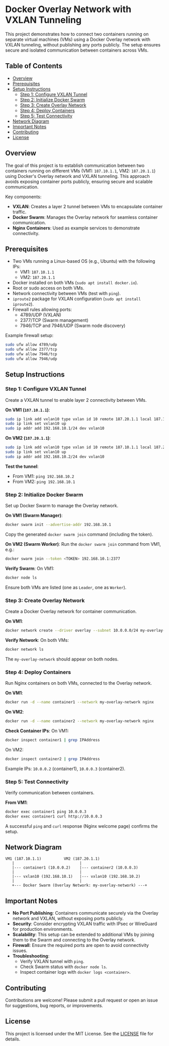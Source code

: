 # Docker Overlay Network with VXLAN Tunneling

This project demonstrates how to connect two containers running on separate virtual machines (VMs) using a Docker Overlay network with VXLAN tunneling, without publishing any ports publicly. The setup ensures secure and isolated communication between containers across VMs.

## Table of Contents
- [Overview](#overview)
- [Prerequisites](#prerequisites)
- [Setup Instructions](#setup-instructions)
  - [Step 1: Configure VXLAN Tunnel](#step-1-configure-vxlan-tunnel)
  - [Step 2: Initialize Docker Swarm](#step-2-initialize-docker-swarm)
  - [Step 3: Create Overlay Network](#step-3-create-overlay-network)
  - [Step 4: Deploy Containers](#step-4-deploy-containers)
  - [Step 5: Test Connectivity](#step-5-test-connectivity)
- [Network Diagram](#network-diagram)
- [Important Notes](#important-notes)
- [Contributing](#contributing)
- [License](#license)

## Overview
The goal of this project is to establish communication between two containers running on different VMs (VM1: `187.10.1.1`, VM2: `187.20.1.1`) using Docker's Overlay network and VXLAN tunneling. This approach avoids exposing container ports publicly, ensuring secure and scalable communication.

Key components:
- **VXLAN**: Creates a layer 2 tunnel between VMs to encapsulate container traffic.
- **Docker Swarm**: Manages the Overlay network for seamless container communication.
- **Nginx Containers**: Used as example services to demonstrate connectivity.

## Prerequisites
- Two VMs running a Linux-based OS (e.g., Ubuntu) with the following IPs:
  - VM1: `187.10.1.1`
  - VM2: `187.20.1.1`
- Docker installed on both VMs (`sudo apt install docker.io`).
- Root or sudo access on both VMs.
- Network connectivity between VMs (test with `ping`).
- `iproute2` package for VXLAN configuration (`sudo apt install iproute2`).
- Firewall rules allowing ports:
  - 4789/UDP (VXLAN)
  - 2377/TCP (Swarm management)
  - 7946/TCP and 7946/UDP (Swarm node discovery)

Example firewall setup:
```bash
sudo ufw allow 4789/udp
sudo ufw allow 2377/tcp
sudo ufw allow 7946/tcp
sudo ufw allow 7946/udp
```

## Setup Instructions

### Step 1: Configure VXLAN Tunnel
Create a VXLAN tunnel to enable layer 2 connectivity between VMs.

**On VM1 (`187.10.1.1`)**:
```bash
sudo ip link add vxlan10 type vxlan id 10 remote 187.20.1.1 local 187.10.1.1 dstport 4789
sudo ip link set vxlan10 up
sudo ip addr add 192.168.10.1/24 dev vxlan10
```

**On VM2 (`187.20.1.1`)**:
```bash
sudo ip link add vxlan10 type vxlan id 10 remote 187.10.1.1 local 187.20.1.1 dstport 4789
sudo ip link set vxlan10 up
sudo ip addr add 192.168.10.2/24 dev vxlan10
```

**Test the tunnel**:
- From VM1: `ping 192.168.10.2`
- From VM2: `ping 192.168.10.1`

### Step 2: Initialize Docker Swarm
Set up Docker Swarm to manage the Overlay network.

**On VM1 (Swarm Manager)**:
```bash
docker swarm init --advertise-addr 192.168.10.1
```
Copy the generated `docker swarm join` command (including the token).

**On VM2 (Swarm Worker)**:
Run the `docker swarm join` command from VM1, e.g.:
```bash
docker swarm join --token <TOKEN> 192.168.10.1:2377
```

**Verify Swarm**:
On VM1:
```bash
docker node ls
```
Ensure both VMs are listed (one as `Leader`, one as `Worker`).

### Step 3: Create Overlay Network
Create a Docker Overlay network for container communication.

**On VM1**:
```bash
docker network create --driver overlay --subnet 10.0.0.0/24 my-overlay-network
```

**Verify Network**:
On both VMs:
```bash
docker network ls
```
The `my-overlay-network` should appear on both nodes.

### Step 4: Deploy Containers
Run Nginx containers on both VMs, connected to the Overlay network.

**On VM1**:
```bash
docker run -d --name container1 --network my-overlay-network nginx
```

**On VM2**:
```bash
docker run -d --name container2 --network my-overlay-network nginx
```

**Check Container IPs**:
On VM1:
```bash
docker inspect container1 | grep IPAddress
```
On VM2:
```bash
docker inspect container2 | grep IPAddress
```
Example IPs: `10.0.0.2` (container1), `10.0.0.3` (container2).

### Step 5: Test Connectivity
Verify communication between containers.

**From VM1**:
```bash
docker exec container1 ping 10.0.0.3
docker exec container1 curl http://10.0.0.3
```

A successful `ping` and `curl` response (Nginx welcome page) confirms the setup.

## Network Diagram
```
VM1 (187.10.1.1)          VM2 (187.20.1.1)
   |                             |
   |--- container1 (10.0.0.2)    |--- container2 (10.0.0.3)
   |                             |
   |--- vxlan10 (192.168.10.1)   |--- vxlan10 (192.168.10.2)
   |                             |
   +--- Docker Swarm (Overlay Network: my-overlay-network) ---+
```

## Important Notes
- **No Port Publishing**: Containers communicate securely via the Overlay network and VXLAN, without exposing ports publicly.
- **Security**: Consider encrypting VXLAN traffic with IPsec or WireGuard for production environments.
- **Scalability**: This setup can be extended to additional VMs by joining them to the Swarm and connecting to the Overlay network.
- **Firewall**: Ensure the required ports are open to avoid connectivity issues.
- **Troubleshooting**:
  - Verify VXLAN tunnel with `ping`.
  - Check Swarm status with `docker node ls`.
  - Inspect container logs with `docker logs <container>`.

## Contributing
Contributions are welcome! Please submit a pull request or open an issue for suggestions, bug reports, or improvements.

## License
This project is licensed under the MIT License. See the [LICENSE](LICENSE) file for details.
